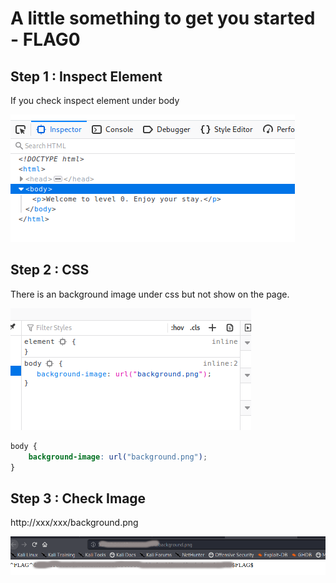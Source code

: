 # A little something to get you started - FLAG0


## Step 1 : Inspect Element

If you check inspect element under body

![](./images/inspect.png)

## Step 2 : CSS

There is an background image under css but not show on the page.

![](./images/css.png)

```css
body {
	background-image: url("background.png");
}
```

## Step 3 : Check Image

http://xxx/xxx/background.png

![](./images/flag.png)
